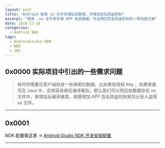 ```yaml
---
layout: post
title: "Android 使用 so 文件存储私密数据，并增加签名防盗机制"
excerpt: "使用 .so 文件来存储 APP 私密数据，并且增加签名防盗机制的一种加密方案"
date: 2018-11-18
categories:
  - Android NDK
tags:
  - AndroidStudio NDK
  - NDK
  - JNI
---
```


## 0x0000 实际项目中引出的一些需求问题
> 有时你需要在客户端存放一些保密的数据，比如某些授权 Key ，如果直接写在 Java 中，会很容易被反编译看到，那么我们可以把这些数据存在 so 文件中，来增加反编译难度，顺便增加 APP 签名防盗机制来防止别人盗用 so 文件。

-------------------

## 0x0001 
NDK 配置看这里 → [Android Studio NDK 开发安装配置](https://rockycoder.cn/android%20ndk/2018/01/18/Android-Studio-JNI-Exercise.html)




-------------------